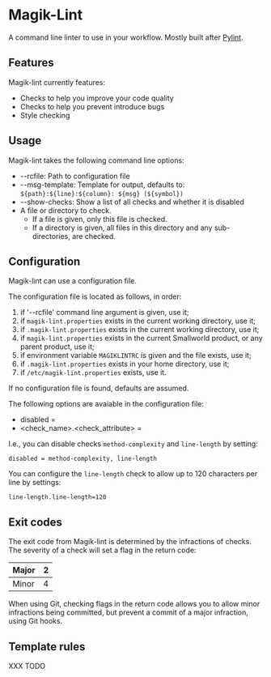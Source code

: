 Magik-Lint
==========

A command line linter to use in your workflow. Mostly built after [Pylint](https://www.pylint.org/).


Features
--------

Magik-lint currently features:

- Checks to help you improve your code quality
- Checks to help you prevent introduce bugs
- Style checking


Usage
-----

Magik-lint takes the following command line options:

- --rcfile: Path to configuration file
- --msg-template: Template for output, defaults to: `${path}:${line}:${column}: ${msg} (${symbol})`
- --show-checks: Show a list of all checks and whether it is disabled
- A file or directory to check.
  - If a file is given, only this file is checked.
  - If a directory is given, all files in this directory and any sub-directories, are checked.


Configuration
-------------

Magik-lint can use a configuration file.

The configuration file is located as follows, in order:

1. if '--rcfile' command line argument is given, use it;
2. if `magik-lint.properties` exists in the current working directory, use it;
3. if `.magik-lint.properties` exists in the current working directory, use it;
4. if `magik-lint.properties` exists in the current Smallworld product, or any parent product, use it;
5. if environment variable `MAGIKLINTRC` is given and the file exists, use it;
6. if `.magik-lint.properties` exists in your home directory, use it;
7. if `/etc/magik-lint.properties` exists, use it.

If no configuration file is found, defaults are assumed.

The following options are avaiable in the configuration file:

- disabled = <comma separated list of check-names>
- <check_name>.<check_attribute> = <value>

I.e., you can disable checks `method-complexity` and `line-length` by setting:

```
disabled = method-complexity, line-length
```

You can configure the `line-length` check to allow up to 120 characters per line by settings:

```
line-length.line-length=120
```

Exit codes
----------

The exit code from Magik-lint is determined by the infractions of checks. The severity of a check will set a flag in the return code:

| Major | 2 |
|-------|---|
| Minor | 4 |

When using Git, checking flags in the return code allows you to allow minor infractions being committed, but prevent a commit of a major infraction, using Git hooks.


Template rules
--------------

XXX TODO
